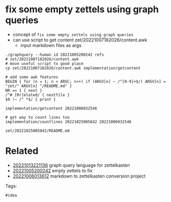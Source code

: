 # fix some empty zettels using graph queries

- concept of `fix some empty zettels using graph queries`
- can use script to get content zet/20221007182026/content.awk
  - input markdown files as args

```
./graphquery --human id 20221005200242 refs
# zet/20221007182026/content.awk
# move useful script to good place
cp zet/20221007182026/content.awk implementation/getcontent

# add some awk features
BEGIN { for (n = 1; n < ARGC; n++) if (ARGV[n] ~ /^[0-9]+$/) ARGV[n] = "zet/" ARGV[n] "/README.md" }
NR == 1 { next }
/^# [Rr]elated/ { nextfile }
$0 !~ /^ *$/ { print }

implementation/getcontent 20221006032546

# get way to count lines too
implementation/countlines 20221025005842 20221006032546

```

` zet/20221025005842/README.md `

# Related

- [20221013221136](/zet/20221013221136/README.md) graph query language for zettelkasten
- [20221005200242](/zet/20221005200242/README.md) empty zettels to fix
- [20221006013612](/zet/20221006013612/README.md) markdown to zettelkasten conversion project

Tags:

    #idea

